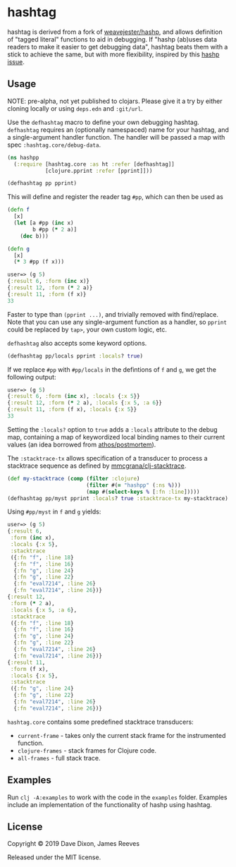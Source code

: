 # hashtag

hashtag is derived from a fork of [weavejester/hashp][], and allows
definition of "tagged literal" functions to aid in debugging. If
"hashp (ab)uses data readers to make it easier to get debugging 
data", hashtag beats them with a stick to achieve the same,
but with more flexibility, inspired by this [hashp issue][].

[weavejester/hashp]: https://github.com/weavejester/hashp
[hashp issue]: https://github.com/weavejester/hashp/issues/2

## Usage

NOTE: pre-alpha, not yet published to clojars. Please give it a try 
by either cloning locally or using `deps.edn` and `:git/url`.

Use the `defhashtag` macro to define your own debugging hashtag. `
defhashtag` requires an (optionally namespaced) name for your hashtag, 
and a single-argument handler function. The handler will be passed a 
map with spec `:hashtag.core/debug-data`.

```clojure
(ns hashpp
  (:require [hashtag.core :as ht :refer [defhashtag]]
            [clojure.pprint :refer [pprint]]))

(defhashtag pp pprint)
```

This will define and register the reader tag `#pp`, which can then be used as

```clojure
(defn f
  [x]
  (let [a #pp (inc x)
        b #pp (* 2 a)]
    (dec b)))

(defn g
  [x]
  (* 3 #pp (f x)))

user=> (g 5)
{:result 6, :form (inc x)}
{:result 12, :form (* 2 a)}
{:result 11, :form (f x)}
33
```

Faster to type than `(pprint ...)`, and trivially removed with find/replace. 
Note that you can use any single-argument function as a handler, so `pprint`
could be replaced by `tap>`, your own custom logic, etc.

`defhashtag` also accepts some keyword options.

```clojure
(defhashtag pp/locals pprint :locals? true)
```

If we replace `#pp` with `#pp/locals` in the defintions of `f` and `g`, we 
get the following output:

```clojure
user=> (g 5)
{:result 6, :form (inc x), :locals {:x 5}}
{:result 12, :form (* 2 a), :locals {:x 5, :a 6}}
{:result 11, :form (f x), :locals {:x 5}}
33
```

Setting the `:locals?` option to `true` adds a `:locals` attribute to the debug 
map, containing a map of keywordized local binding names to their current 
values (an idea borrowed from [athos/postmortem][]).

The `:stacktrace-tx` allows specification of a transducer to process a 
stacktrace sequence as defined by [mmcgrana/clj-stacktrace][].

```clojure
(def my-stacktrace (comp (filter :clojure)
                         (filter #(= "hashpp" (:ns %)))
                         (map #(select-keys % [:fn :line]))))
(defhashtag pp/myst pprint :locals? true :stacktrace-tx my-stacktrace)
```

Using `#pp/myst` in `f` and `g` yields:

```clojure
user=> (g 5)
{:result 6,
 :form (inc x),
 :locals {:x 5},
 :stacktrace
 ({:fn "f", :line 18}
  {:fn "f", :line 16}
  {:fn "g", :line 24}
  {:fn "g", :line 22}
  {:fn "eval7214", :line 26}
  {:fn "eval7214", :line 26})}
{:result 12,
 :form (* 2 a),
 :locals {:x 5, :a 6},
 :stacktrace
 ({:fn "f", :line 18}
  {:fn "f", :line 16}
  {:fn "g", :line 24}
  {:fn "g", :line 22}
  {:fn "eval7214", :line 26}
  {:fn "eval7214", :line 26})}
{:result 11,
 :form (f x),
 :locals {:x 5},
 :stacktrace
 ({:fn "g", :line 24}
  {:fn "g", :line 22}
  {:fn "eval7214", :line 26}
  {:fn "eval7214", :line 26})}
```

`hashtag.core` contains some predefined stacktrace transducers:

* `current-frame` - takes only the current stack frame for the 
instrumented function.
* `clojure-frames` - stack frames for Clojure code.
* `all-frames` - full stack trace.

[athos/postmortem]:https://github.com/athos/postmortem
[mmcgrana/clj-stacktrace]:https://github.com/mmcgrana/clj-stacktrace

## Examples

Run `clj -A:examples` to work with the code in the `examples` folder.
Examples include an implementation of the functionality of hashp using
hashtag.

## License

Copyright © 2019 Dave Dixon, James Reeves

Released under the MIT license.
